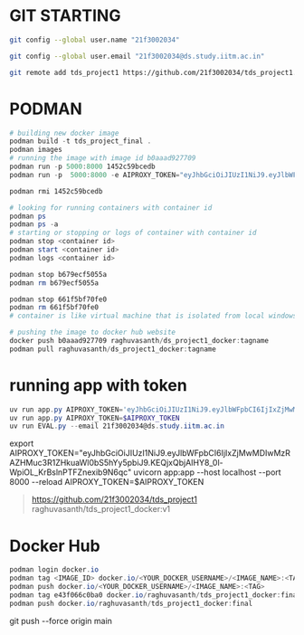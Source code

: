 # GIT STARTING
```bash
git config --global user.name "21f3002034"

git config --global user.email "21f3002034@ds.study.iitm.ac.in"

git remote add tds_project1 https://github.com/21f3002034/tds_project1.git
```
# PODMAN
```powershell
# building new docker image
podman build -t tds_project_final .
podman images
# running the image with image id b0aaad927709
podman run -p 5000:8000 1452c59bcedb 
podman run -p  5000:8000 -e AIPROXY_TOKEN="eyJhbGciOiJIUzI1NiJ9.eyJlbWFpbCI6IjIxZjMwMDIwMzRAZHMuc3R1ZHkuaWl0bS5hYy5pbiJ9.KEQjxQbjAIHY8_0l-WpiOL_KrBslnPTFZnexib9N6qc" f8564636db7c

podman rmi 1452c59bcedb

# looking for running containers with container id
podman ps
podman ps -a  
# starting or stopping or logs of container with container id
podman stop <container id>
podman start <container id>
podman logs <container id>

podman stop b679ecf5055a
podman rm b679ecf5055a

podman stop 661f5bf70fe0
podman rm 661f5bf70fe0
# container is like virtual machine that is isolated from local windows or other os

# pushing the image to docker hub website
docker push b0aaad927709 raghuvasanth/ds_project1_docker:tagname
podman pull raghuvasanth/ds_project1_docker:tagname
```
# running app with token
```powershell
uv run app.py AIPROXY_TOKEN='eyJhbGciOiJIUzI1NiJ9.eyJlbWFpbCI6IjIxZjMwMDIwMzRAZHMuc3R1ZHkuaWl0bS5hYy5pbiJ9.KEQjxQbjAIHY8_0l-WpiOL_KrBslnPTFZnexib9N6qc'
uv run app.py AIPROXY_TOKEN=$AIPROXY_TOKEN
uv run EVAL.py --email 21f3002034@ds.study.iitm.ac.in
```

export AIPROXY_TOKEN="eyJhbGciOiJIUzI1NiJ9.eyJlbWFpbCI6IjIxZjMwMDIwMzRAZHMuc3R1ZHkuaWl0bS5hYy5pbiJ9.KEQjxQbjAIHY8_0l-WpiOL_KrBslnPTFZnexib9N6qc"
uvicorn app:app --host localhost --port 8000 --reload AIPROXY_TOKEN=$AIPROXY_TOKEN

>https://github.com/21f3002034/tds_project1
>raghuvasanth/tds_project1_docker:v1


# Docker Hub
```powershell
podman login docker.io
podman tag <IMAGE_ID> docker.io/<YOUR_DOCKER_USERNAME>/<IMAGE_NAME>:<TAG>
podman push docker.io/<YOUR_DOCKER_USERNAME>/<IMAGE_NAME>:<TAG>
podman tag e43f066c0ba0 docker.io/raghuvasanth/tds_project1_docker:final
podman push docker.io/raghuvasanth/tds_project1_docker:final
```
git push --force origin main
